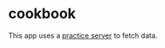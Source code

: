 # cookbook

This app uses a [practice server](https://github.com/softuni-practice-server/softuni-practice-server) to fetch data.